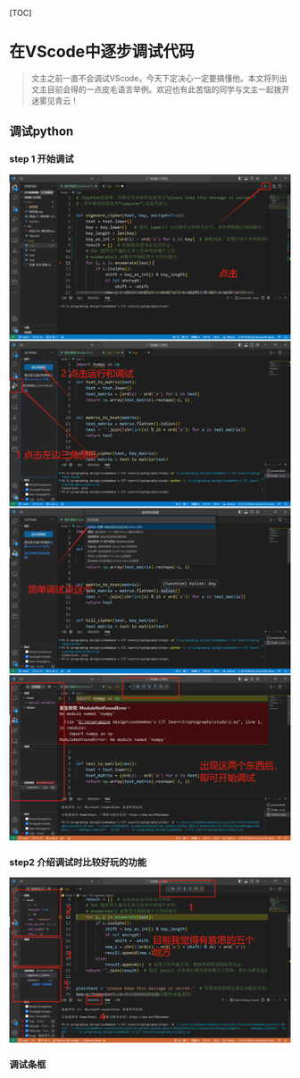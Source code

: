 [TOC]
# 在VScode中逐步调试代码
> 文主之前一直不会调试VScode，今天下定决心一定要搞懂他。本文将列出文主目前会得的一点皮毛语言举例。欢迎也有此苦恼的同学与文主一起拨开迷雾见青云！

## 调试python
### step 1 开始调试
![VSCODE逐步python_step1](../images/VSCODE逐步python_step1.png)
![VSCODE逐步python_step12](../images/VSCODE%E9%80%90%E6%AD%A5python_step12.png)
![VSCODE逐步python_step13](../images/VSCODE%E9%80%90%E6%AD%A5python_step13.png)
![VSCODE逐步python_step14](../images/VSCODE%E9%80%90%E6%AD%A5python_step14.png)
### step2 介绍调试时比较好玩的功能
![VSCODE逐步python_step21](../images/VSCODE%E9%80%90%E6%AD%A5python_step21.png)
### 调试条框
